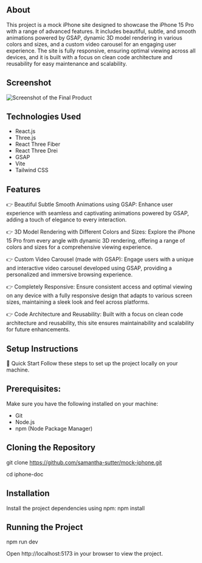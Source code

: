 ## About

This project is a mock iPhone site designed to showcase the iPhone 15 Pro with a range of advanced features. It includes beautiful, subtle, and smooth animations powered by GSAP, dynamic 3D model rendering in various colors and sizes, and a custom video carousel for an engaging user experience. The site is fully responsive, ensuring optimal viewing across all devices, and it is built with a focus on clean code architecture and reusability for easy maintenance and scalability.

## Screenshot

![Screenshot of the Final Product](images/screenshot)

## Technologies Used

- React.js
- Three.js
- React Three Fiber
- React Three Drei
- GSAP
- Vite
- Tailwind CSS

## Features

👉 Beautiful Subtle Smooth Animations using GSAP: Enhance user experience with seamless and captivating animations powered by GSAP, adding a touch of elegance to every interaction.

👉 3D Model Rendering with Different Colors and Sizes: Explore the iPhone 15 Pro from every angle with dynamic 3D rendering, offering a range of colors and sizes for a comprehensive viewing experience.

👉 Custom Video Carousel (made with GSAP): Engage users with a unique and interactive video carousel developed using GSAP, providing a personalized and immersive browsing experience.

👉 Completely Responsive: Ensure consistent access and optimal viewing on any device with a fully responsive design that adapts to various screen sizes, maintaining a sleek look and feel across platforms.

👉 Code Architecture and Reusability: Built with a focus on clean code architecture and reusability, this site ensures maintainability and scalability for future enhancements.

## Setup Instructions

🤸 Quick Start
Follow these steps to set up the project locally on your machine.

## Prerequisites:

Make sure you have the following installed on your machine:

- Git
- Node.js
- npm (Node Package Manager)

## Cloning the Repository

git clone https://github.com/samantha-sutter/mock-iphone.git

cd iphone-doc

## Installation

Install the project dependencies using npm:
npm install

## Running the Project

npm run dev

Open http://localhost:5173 in your browser to view the project.
